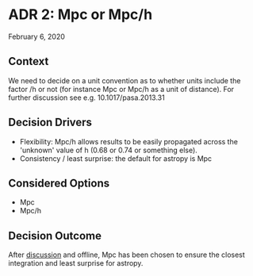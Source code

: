 # ADR 2: Mpc or Mpc/h
February 6, 2020

## Context
We need to decide on a unit convention as to whether units include the factor /h or not (for instance Mpc or Mpc/h as a unit of distance). For further discussion see e.g. 10.1017/pasa.2013.31

## Decision Drivers
- Flexibility: Mpc/h allows results to be easily propagated across the 'unknown' value of h (0.68 or 0.74 or something else).
- Consistency / least surprise: the default for astropy is Mpc

## Considered Options
- Mpc
- Mpc/h

## Decision Outcome
After [discussion](https://github.com/skypyproject/skypy/issues/23) and offline, Mpc has been chosen to ensure the closest integration and least surprise for astropy.